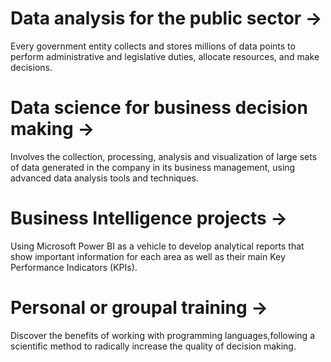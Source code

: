
# Data analysis for the public sector → <br>
Every government entity collects and stores millions of data points to perform administrative and legislative duties, allocate resources, and make decisions.

# Data science for business decision making → <br>
Involves the collection, processing, analysis and visualization of large sets of data generated in the company in its business management, using advanced data analysis tools and techniques.

# Business Intelligence projects → <br>
Using Microsoft Power BI as a vehicle to develop analytical reports that show important information for each area as well as their main Key Performance Indicators (KPIs).

# Personal or groupal training → <br>
Discover the benefits of working with programming languages, ​​following a scientific method to radically increase the quality of decision making.
